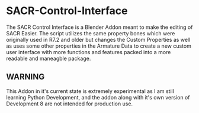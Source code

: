 # SACR-Control-Interface
The SACR Control Interface is a Blender Addon meant to make the editing of SACR Easier. The script utilizes the same property bones which were originally used in R7.2 and older but changes the Custom Properties as well as uses some other properties in the Armature Data to create a new custom user interface with more functions and features packed into a more readable and maneagble package.

## WARNING
This Addon in it's current state is extremely experimental as I am still learning Python Development, and the addon along with it's own version of Development 8 are not intended for production use.
